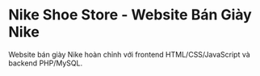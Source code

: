 # Nike Shoe Store - Website Bán Giày Nike

Website bán giày Nike hoàn chỉnh với frontend HTML/CSS/JavaScript và backend PHP/MySQL.
